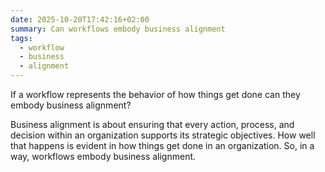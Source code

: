 ```yaml
---
date: 2025-10-20T17:42:16+02:00
summary: Can workflows embody business alignment
tags:
  - workflow
  - business
  - alignment
---
```

If a workflow represents the behavior of how things get done can they embody business alignment?

Business alignment is about ensuring that every action, process, and decision within an organization supports its strategic objectives. How well that happens is evident in how things get done in an organization. So, in a way, workflows embody business alignment.